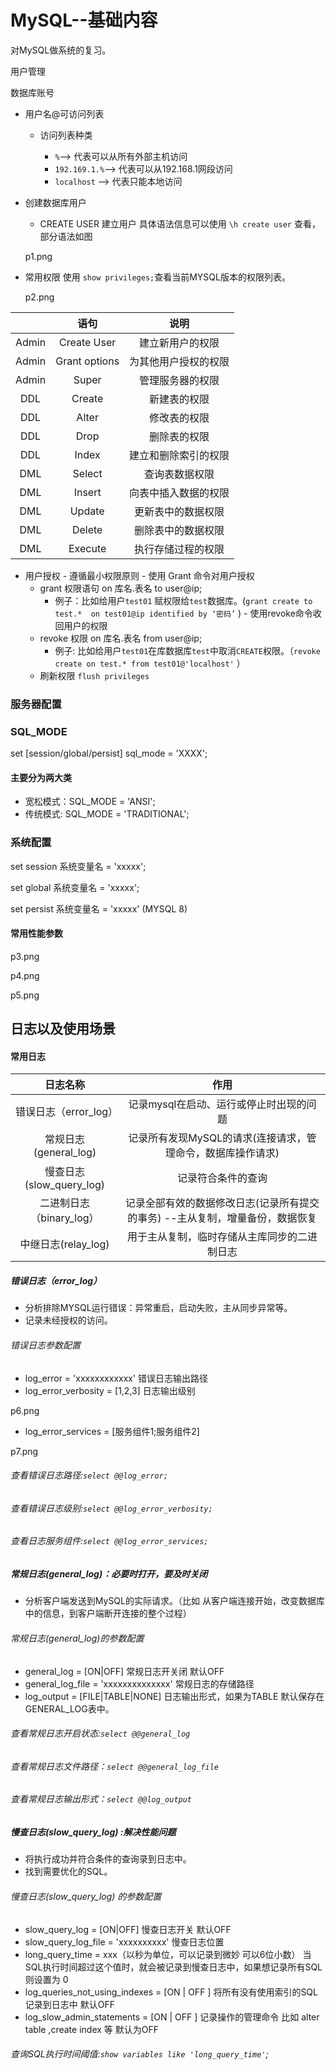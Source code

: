 # MySQL--基础内容

  对MySQL做系统的复习。

用户管理

数据库账号

- 用户名@可访问列表

  - 访问列表种类

    - `%`--> 代表可以从所有外部主机访问
    - `192.169.1.%`--> 代表可以从192.168.1网段访问
    - `localhost` --> 代表只能本地访问

- 创建数据库用户

  - CREATE USER 建立用户 具体语法信息可以使用 `\h create user` 查看，部分语法如图 

  p1.png

- 常用权限  使用 `show privileges;`查看当前MYSQL版本的权限列表。

  p2.png

|       |     语句      |         说明         |
| :---: | :-----------: | :------------------: |
| Admin |  Create User  |   建立新用户的权限   |
| Admin | Grant options | 为其他用户授权的权限 |
| Admin |     Super     |   管理服务器的权限   |
|  DDL  |    Create     |     新建表的权限     |
|  DDL  |     Alter     |     修改表的权限     |
|  DDL  |     Drop      |     删除表的权限     |
|  DDL  |     Index     | 建立和删除索引的权限 |
|  DML  |    Select     |    查询表数据权限    |
|  DML  |    Insert     | 向表中插入数据的权限 |
|  DML  |    Update     |  更新表中的数据权限  |
|  DML  |    Delete     |  删除表中的数据权限  |
|  DML  |    Execute    |  执行存储过程的权限  |

   - 	用户授权
      - 	遵循最小权限原则
      - 	使用 Grant 命令对用户授权
           - 	grant 权限语句 on 库名.表名 to user@ip;
                 - 	例子：比如给用户`test01` 赋权限给`test`数据库。(`grant create to test.*  on test01@ip identified by ‘密码’` )
      - 	使用revoke命令收回用户的权限
         - 	revoke 权限 on 库名.表名 from user@ip;
            - 	例子: 比如给用户`test01`在库数据库`test`中取消`CREATE`权限。（`revoke create on test.* from test01@'localhost'`  ）
         - 	刷新权限  `flush privileges`



### 服务器配置

### SQL_MODE

set [session/global/persist] sql_mode = 'XXXX';

#### 主要分为两大类

- 宽松模式：SQL_MODE = 'ANSI';   
- 传统模式:  SQL_MODE = 'TRADITIONAL';



### 系统配置

set session 系统变量名 = 'xxxxx';

set global 系统变量名 = 'xxxxx';

set persist 系统变量名 = 'xxxxx' (MYSQL 8)



#### 常用性能参数

p3.png

p4.png

p5.png



## 日志以及使用场景

#### 常用日志

|         日志名称         |                             作用                             |
| :----------------------: | :----------------------------------------------------------: |
|  错误日志（error_log）   |           记录mysql在启动、运行或停止时出现的问题            |
|  常规日志(general_log)   | 记录所有发现MySQL的请求(连接请求，管理命令，数据库操作请求)  |
| 慢查日志(slow_query_log) |                      记录符合条件的查询                      |
| 二进制日志（binary_log） | 记录全部有效的数据修改日志(记录所有提交的事务) --主从复制，增量备份，数据恢复 |
|   中继日志(relay_log)    |         用于主从复制，临时存储从主库同步的二进制日志         |



##### 错误日志（error_log）

- 分析排除MYSQL运行错误：异常重启，启动失败，主从同步异常等。
- 记录未经授权的访问。

###### 错误日志参数配置

- log_error = 'xxxxxxxxxxxx'   错误日志输出路径
- log_error_verbosity = [1,2,3]  日志输出级别

p6.png

- log_error_services = [服务组件1;服务组件2]

p7.png

###### 查看错误日志路径:`select @@log_error;`

###### 查看错误日志级别:`select @@log_error_verbosity;`

###### 查看日志服务组件:`select @@log_error_services;`



##### 常规日志(general_log)：必要时打开，要及时关闭

- 分析客户端发送到MySQL的实际请求。（比如 从客户端连接开始，改变数据库中的信息，到客户端断开连接的整个过程）

###### 常规日志(general_log)的参数配置

- general_log = [ON|OFF]  常规日志开关闭  默认OFF
- general_log_file = 'xxxxxxxxxxxxxx'  常规日志的存储路径
- log_output = [FILE|TABLE|NONE]  日志输出形式，如果为TABLE 默认保存在 GENERAL_LOG表中。



###### 查看常规日志开启状态:`select @@general_log`

###### 查看常规日志文件路径：`select @@general_log_file`

###### 查看常规日志输出形式：`select @@log_output`



##### 慢查日志(slow_query_log)	:解决性能问题

-  将执行成功并符合条件的查询录到日志中。
- 找到需要优化的SQL。



###### 慢查日志(slow_query_log)	的参数配置

- slow_query_log = [ON|OFF]  慢查日志开关  默认OFF
- slow_query_log_file = 'xxxxxxxxxx' 慢查日志位置
- long_query_time = xxx（以秒为单位，可以记录到微妙 可以6位小数） 当SQL执行时间超过这个值时，就会被记录到慢查日志中，如果想记录所有SQL 则设置为 0
- log_queries_not_using_indexes = [ON | OFF ]  将所有没有使用索引的SQL记录到日志中 默认OFF
- log_slow_admin_statements = [ON | OFF ] 记录操作的管理命令 比如 alter table ,create index 等 默认为OFF



###### 查询SQL执行时间阈值:`show variables like 'long_query_time'`;











